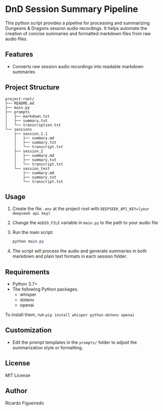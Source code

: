 # DnD Session Summary Pipeline

This python script provides a pipeline for processing and summarizing Dungeons & Dragons session audio recordings. It helps automate the creation of concise summaries and formatted markdown files from raw audio files.

## Features

- Converts raw session audio recordings into readable markdown summaries

## Project Structure

```plaintext
project-root/
├── README.md
├── main.py
├── prompts
│   ├── markdown.txt
│   ├── summary.txt
│   └── transcription.txt
└── sessions
    ├── session_1.1
    │   ├── summary.md
    │   ├── summary.txt
    │   └── transcript.txt
    ├── session_2
    │   ├── summary.md
    │   ├── summary.txt
    │   └── transcript.txt
    └── session_test
        ├── summary.md
        ├── summary.txt
        └── transcript.txt
```

## Usage

1. Create the file `.env` at the project root with `DEEPSEEK_API_KEY=[your deepseek api key]`
2. Change the `AUDIO_FILE` variable in `main.py` to the path to your audio file
3. Run the main script:

   ```powershell
   python main.py
   ```

4. The script will process the audio and generate summaries in both markdown and plain text formats in each session folder.

## Requirements

- Python 3.7+
- The following Python packages.
  - whisper
  - dotenv
  - openai

To install them, run `pip install whisper python-dotenv openai`

## Customization

- Edit the prompt templates in the `prompts/` folder to adjust the summarization style or formatting.

## License

MIT License

## Author

Ricardo Figueiredo
